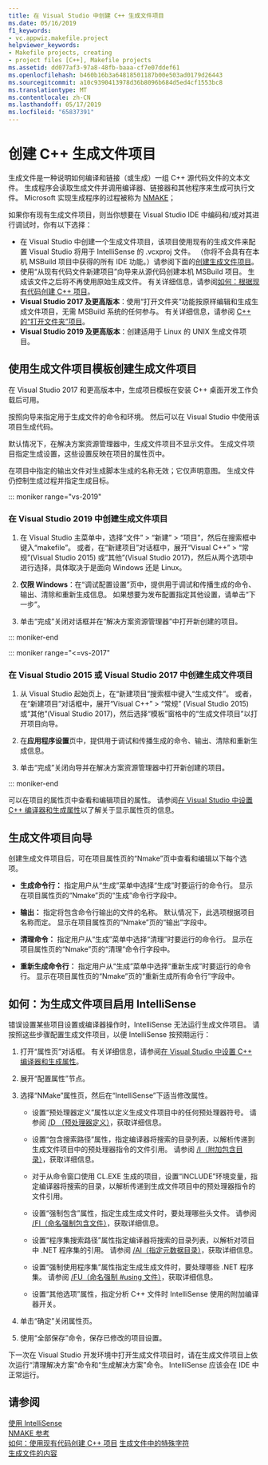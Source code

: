```yaml
---
title: 在 Visual Studio 中创建 C++ 生成文件项目
ms.date: 05/16/2019
f1_keywords:
- vc.appwiz.makefile.project
helpviewer_keywords:
- Makefile projects, creating
- project files [C++], Makefile projects
ms.assetid: dd077af3-97a8-48fb-baaa-cf7e07ddef61
ms.openlocfilehash: b460b16b3a64818501187b00e503ad0179d26443
ms.sourcegitcommit: a10c9390413978d36b8096b684d5ed4cf1553bc8
ms.translationtype: MT
ms.contentlocale: zh-CN
ms.lasthandoff: 05/17/2019
ms.locfileid: "65837391"
---
```

# <a name="create-a-c-makefile-project"></a>创建 C++ 生成文件项目

生成文件是一种说明如何编译和链接（或生成）一组 C++ 源代码文件的文本文件。 生成程序会读取生成文件并调用编译器、链接器和其他程序来生成可执行文件。 Microsoft 实现生成程序的过程被称为 [NMAKE](nmake-reference.md)；

如果你有现有生成文件项目，则当你想要在 Visual Studio IDE 中编码和/或对其进行调试时，你有以下选择：

- 在 Visual Studio 中创建一个生成文件项目，该项目使用现有的生成文件来配置 Visual Studio 将用于 IntelliSense 的 .vcxproj 文件。 （你将不会具有在本机 MSBuild 项目中获得的所有 IDE 功能。）请参阅下面的[创建生成文件项目](#create_a_makefile_project)。
- 使用“从现有代码文件新建项目”向导来从源代码创建本机 MSBuild 项目。 生成该文件之后将不再使用原始生成文件。 有关详细信息，请参阅[如何：根据现有代码创建 C++ 项目](../how-to-create-a-cpp-project-from-existing-code.md)。
- **Visual Studio 2017 及更高版本**：使用“打开文件夹”功能按原样编辑和生成生成文件项目，无需 MSBuild 系统的任何参与。 有关详细信息，请参阅 [C++ 的“打开文件夹”项目](../open-folder-projects-cpp.md)。
- **Visual Studio 2019 及更高版本**：创建适用于 Linux 的 UNIX 生成文件项目。

## <a name="a-namecreateamakefileproject-to-create-a-makefile-project-with-the-makefile-project-template"></a><a name="create_a_makefile_project"> 使用生成文件项目模板创建生成文件项目

在 Visual Studio 2017 和更高版本中，生成项目模板在安装 C++ 桌面开发工作负载后可用。

按照向导来指定用于生成文件的命令和环境。 然后可以在 Visual Studio 中使用该项目生成代码。

默认情况下，在解决方案资源管理器中，生成文件项目不显示文件。 生成文件项目指定生成设置，这些设置反映在项目的属性页中。

在项目中指定的输出文件对生成脚本生成的名称无效；它仅声明意图。 生成文件仍控制生成过程并指定生成目标。

::: moniker range="vs-2019"

### <a name="to-create-a-makefile-project-in-visual-studio-2019"></a>在 Visual Studio 2019 中创建生成文件项目

1. 在 Visual Studio 主菜单中，选择“文件” > “新建” > “项目”，然后在搜索框中键入“makefile”。 或者，在“新建项目”对话框中，展开“Visual C++” > “常规”(Visual Studio 2015) 或“其他”(Visual Studio 2017)，然后从两个选项中进行选择，具体取决于是面向 Windows 还是 Linux。

1. **仅限 Windows**：在“调试配置设置”页中，提供用于调试和传播生成的命令、输出、清除和重新生成信息。 如果想要为发布配置指定其他设置，请单击“下一步”。

1. 单击“完成”关闭对话框并在“解决方案资源管理器”中打开新创建的项目。

::: moniker-end

::: moniker range="<=vs-2017"

### <a name="to-create-a-makefile-project-in-visual-studio-2015-or-visual-studio-2017"></a>在 Visual Studio 2015 或 Visual Studio 2017 中创建生成文件项目

1. 从 Visual Studio 起始页上，在“新建项目”搜索框中键入“生成文件”。 或者，在“新建项目”对话框中，展开“Visual C++” > “常规” (Visual Studio 2015) 或“其他”(Visual Studio 2017)，然后选择“模板”窗格中的“生成文件项目”以打开项目向导。

1. 在**应用程序设置**页中，提供用于调试和传播生成的命令、输出、清除和重新生成信息。

1. 单击“完成”关闭向导并在解决方案资源管理器中打开新创建的项目。

::: moniker-end

可以在项目的属性页中查看和编辑项目的属性。 请参阅[在 Visual Studio 中设置 C++ 编译器和生成属性](../working-with-project-properties.md)以了解关于显示属性页的信息。

## <a name="makefile-project-wizard"></a>生成文件项目向导

创建生成文件项目后，可在项目属性页的“Nmake”页中查看和编辑以下每个选项。

- **生成命令行：** 指定用户从“生成”菜单中选择“生成”时要运行的命令行。 显示在项目属性页的“Nmake”页的“生成”命令行字段中。

- **输出：** 指定将包含命令行输出的文件的名称。 默认情况下，此选项根据项目名称而定。 显示在项目属性页的“Nmake”页的“输出”字段中。

- **清理命令：** 指定用户从“生成”菜单中选择“清理”时要运行的命令行。 显示在项目属性页的“Nmake”页的“清理”命令行字段中。

- **重新生成命令行：** 指定用户从“生成”菜单中选择“重新生成”时要运行的命令行。 显示在项目属性页的“Nmake”页的“重新生成所有命令行”字段中。

## <a name="how-to-enable-intellisense-for-makefile-projects"></a>如何：为生成文件项目启用 IntelliSense

错误设置某些项目设置或编译器操作时，IntelliSense 无法运行生成文件项目。 请按照这些步骤配置生成文件项目，以便 IntelliSense 按预期运行：

1. 打开“属性页”对话框。 有关详细信息，请参阅[在 Visual Studio 中设置 C++ 编译器和生成属性](../working-with-project-properties.md)。

1. 展开“配置属性”节点。

1. 选择“NMake”属性页，然后在“IntelliSense”下适当修改属性。

   - 设置“预处理器定义”属性以定义生成文件项目中的任何预处理器符号。 请参阅 [/D （预处理器定义）](d-preprocessor-definitions.md)，获取详细信息。

   - 设置“包含搜索路径”属性，指定编译器将搜索的目录列表，以解析传递到生成文件项目中的预处理器指令的文件引用。 请参阅 [/I（附加包含目录）](i-additional-include-directories.md)，获取详细信息。

    - 对于从命令窗口使用 CL.EXE 生成的项目，设置“INCLUDE”环境变量，指定编译器将搜索的目录，以解析传递到生成文件项目中的预处理器指令的文件引用。

   - 设置“强制包含”属性，指定生成生成文件时，要处理哪些头文件。 请参阅 [/FI（命名强制包含文件）](fi-name-forced-include-file.md)，获取详细信息。

   - 设置“程序集搜索路径”属性指定编译器将搜索的目录列表，以解析对项目中 .NET 程序集的引用。 请参阅 [/AI（指定元数据目录）](ai-specify-metadata-directories.md)，获取详细信息。

   - 设置“强制使用程序集”属性指定生成生成文件时，要处理哪些 .NET 程序集。 请参阅 [/FU（命名强制 #using 文件）](fu-name-forced-hash-using-file.md)，获取详细信息。

   - 设置“其他选项”属性，指定分析 C++ 文件时 IntelliSense 使用的附加编译器开关。

1. 单击“确定”关闭属性页。

1. 使用“全部保存”命令，保存已修改的项目设置。

下一次在 Visual Studio 开发环境中打开生成文件项目时，请在生成文件项目上依次运行“清理解决方案”命令和“生成解决方案”命令。 IntelliSense 应该会在 IDE 中正常运行。

## <a name="see-also"></a>请参阅

[使用 IntelliSense](/visualstudio/ide/using-intellisense)<br>
[NMAKE 参考](nmake-reference.md)<br>
[如何：使用现有代码创建 C++ 项目](../how-to-create-a-cpp-project-from-existing-code.md)
[生成文件中的特殊字符](special-characters-in-a-makefile.md)<br/>
[生成文件的内容](contents-of-a-makefile.md)<br/>
